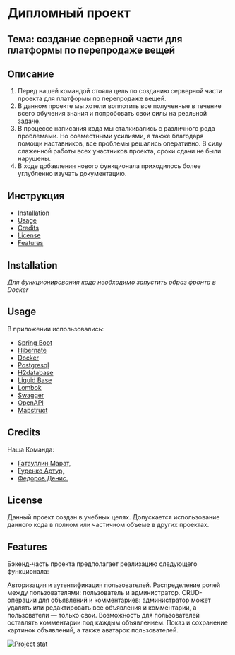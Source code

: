 # Дипломный проект
## Тема: создание серверной части для платформы по перепродаже вещей

## Описание

1. Перед нашей командой стояла цель по созданию серверной части проекта
   для платформы по перепродаже вещей.
2. В данном проекте мы хотели воплотить все полученные в течение всего обучения знания
   и попробовать свои силы на реальной задаче.
3. В процессе написания кода мы сталкивались с различного рода проблемами.
   Но совместными усилиями, а также  благодаря помощи наставников, все проблемы
   решались оперативно. В силу слаженной работы всех участников проекта,
   сроки сдачи не были нарушены.
4. В ходе добавления нового функционала приходилось более углубленно
   изучать документацию.

## Инструкция

- [Installation](#installation)
- [Usage](#usage)
- [Credits](#credits)
- [License](#license)
- [Features](#features)

## Installation
*Для функционирования кода необходимо запустить образ фронта в Docker*

## Usage
В приложении использовались:
- [Spring Boot](https://spring.io/projects/spring-boot)
- [Hibernate](https://hibernate.org/)
- [Docker](https://www.docker.com/)
- [Postgresql](https://www.postgresql.org/)
- [H2database](https://h2database.github.io/html/main.html)
- [Liquid Base](https://www.liquibase.org/)
- [Lombok](https://www.oracle.com/corporate/features/project-lombok.html)
- [Swagger](https://docs.swagger.io/spec.html)
- [OpenAPI](https://spec.openapis.org/oas/latest.html)
- [Mapstruct](https://mapstruct.org/)

## Credits
Наша Команда:
- [Гатауллин Марат,](https://github.com/gtMarat)
- [Гуренко Артур,](https://github.com/GURitch)
- [Федоров Денис.](https://github.com/Desferado)

## License

Данный проект создан в учебных целях. Допускается использование данного кода
в полном или частичном объеме в других проектах.

## Features

Бэкенд-часть проекта предполагает реализацию следующего функционала:

Авторизация и аутентификация пользователей.
Распределение ролей между пользователями: пользователь и администратор.
CRUD-операции для объявлений и комментариев: администратор может удалять или
редактировать все объявления и комментарии, а пользователи — только свои.
Возможность для пользователей оставлять комментарии под каждым объявлением.
Показ и сохранение картинок объявлений, а также аватарок пользователей.

[![Project stat](https://github.com/gtMarat/example-for-graduate-work/tree/Dev.vercel.app/api/top-langs/?username=gtMarat&theme=blue-green)](https://github.com/gtMarat/example-for-graduate-work/tree/Dev)
